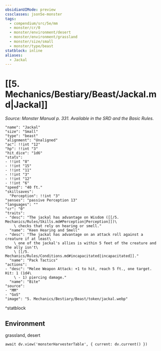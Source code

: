 ```yaml
---
obsidianUIMode: preview
cssclasses: json5e-monster
tags:
  - compendium/src/5e/mm
  - monster/cr/0
  - monster/environment/desert
  - monster/environment/grassland
  - monster/size/small
  - monster/type/beast
statblock: inline
aliases:
  - Jackal
---
```

# [[5. Mechanics/Bestiary/Beast/Jackal.md|Jackal]]
*Source: Monster Manual p. 331. Available in the SRD and the Basic Rules.*

```statblock
"name": "Jackal"
"size": "Small"
"type": "beast"
"alignment": "Unaligned"
"ac": !!int "12"
"hp": !!int "3"
"hit_dice": "1d6"
"stats":
- !!int "8"
- !!int "15"
- !!int "11"
- !!int "3"
- !!int "12"
- !!int "6"
"speed": "40 ft."
"skillsaves":
  "Perception": !!int "3"
"senses": "passive Perception 13"
"languages": ""
"cr": "0"
"traits":
- "desc": "The jackal has advantage on Wisdom ([[/5. Mechanics/Rules/Skills.md#Perception|Perception]])\
    \ checks that rely on hearing or smell."
  "name": "Keen Hearing and Smell"
- "desc": "The jackal has advantage on an attack roll against a creature if at least\
    \ one of the jackal's allies is within 5 feet of the creature and the ally isn't\
    \ [[/5. Mechanics/Rules/Conditions.md#incapacitated|incapacitated]]."
  "name": "Pack Tactics"
"actions":
- "desc": "Melee Weapon Attack: +1 to hit, reach 5 ft., one target. Hit: 1 (1d4\
    \ - 1) piercing damage."
  "name": "Bite"
"source":
- "MM"
- "GoS"
"image": "5. Mechanics/Bestiary/Beast/token/jackal.webp"
```
^statblock

## Environment

grassland, desert

```dataviewjs
await dv.view('monsterHarvesterTable', { current: dv.current() })
```

